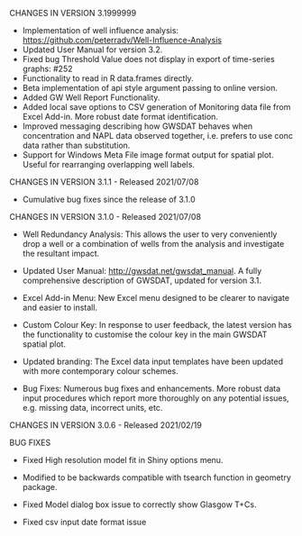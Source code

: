 CHANGES IN VERSION 3.1999999
* Implementation of well influence analysis: https://github.com/peterradv/Well-Influence-Analysis
* Updated User Manual for version 3.2. 
* Fixed bug Threshold Value does not display in export of time-series graphs: #252
* Functionality to read in R data.frames directly. 
* Beta implementation of api style argument passing to online version.
* Added GW Well Report Functionality.
* Added local save options to CSV generation of Monitoring data file from Excel Add-in. More robust date format identification. 
* Improved messaging describing how GWSDAT behaves when concentration and NAPL data observed together, i.e. prefers to use conc data rather than substitution. 
* Support for Windows Meta File image format output for spatial plot. Useful for rearranging overlapping well labels. 

CHANGES IN VERSION 3.1.1 - Released 2021/07/08

* Cumulative bug fixes since the release of 3.1.0

CHANGES IN VERSION 3.1.0 - Released 2021/07/08

* Well Redundancy Analysis: This allows the user to very conveniently drop a well or a combination of wells from the analysis and investigate the resultant impact. 

* Updated User Manual: http://gwsdat.net/gwsdat_manual. A fully comprehensive description of GWSDAT, updated for version 3.1. 

* Excel Add-in Menu: New Excel menu designed to be clearer to navigate and easier to install. 

* Custom Colour Key:  In response to user feedback, the latest version has the functionality to customise the colour key in the main GWSDAT spatial plot. 

* Updated branding: The Excel data input templates have been updated with more contemporary colour schemes.

* Bug Fixes: Numerous bug fixes and enhancements. More robust data input procedures which report more thoroughly on any potential issues, e.g. missing data, incorrect units, etc.


CHANGES IN VERSION 3.0.6 - Released 2021/02/19

BUG FIXES

* Fixed High resolution model fit in Shiny options menu. 

* Modified to be backwards compatible with tsearch function in geometry package.

* Fixed Model dialog box issue to correctly show Glasgow T+Cs. 

* Fixed csv input date format issue

